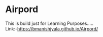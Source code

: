 # Airpord
This is build just for Learning Purposes..... <br>
Link:-https://bmanishjyala.github.io/Airpord/
